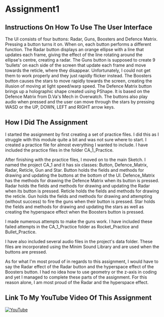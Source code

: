 # Assignment1

## Instructions On How To Use The User Interface
The UI consists of four buttons: Radar, Guns, Boosters and Defence Matrix. Pressing a button turns it on. When on, each button performs a different function. The Radar button displays an orange ellipse with a line that updates each frame, giving the effect of the line rotating around the ellipse's centre, creating a radar. The Guns button is supposed to create 9 'bullets' on each side of the screen that update each frame and move towards the reticle, where they disappear. Unfortunately, I could not get them to work properly and they just rapidly flicker instead. The Boosters button causes the stars to move rapidly towards the screen, creating the illusion of moving at light speed/warp speed. The Defence Matrix button brings up a holographic shape created using PShape. It is based on the Defence Matrix from D.Va's Mech in Overwatch. The buttons also play audio when pressed and the user can move through the stars by pressing WASD or the UP, DOWN, LEFT and RIGHT arrow keys.

## How I Did The Assignment
I started the assignment by first creating a set of practice files. I did this as I struggle with this module quite a bit and was not sure where to start. I created a practice file for almost everything I wanted to include. I have included the practice files in the folder CA_1_Practice.

After finishing with the practice files, I moved on to the main Sketch. I named the project CA_1 and it has six classes: Button, Defence_Matrix, Radar, Reticle, Gun and Star. Button holds the fields and methods for drawing and updating the buttons at the bottom of the UI. Defence_Matrix has the methods for drawing the Defence Matrix when its button is pressed. Radar holds the fields and methods for drawing and updating the Radar when its button is pressed. Reticle holds the fields and methods for drawing the reticle. Gun holds the fields and methods for drawing and attempting (without success) to fire the guns when their button is pressed. Star holds the fields and methods for drawing and updating the stars as well as creating the hyperspace effect when the Boosters button is pressed.

I made numerous attempts to make the guns work. I have included these failed attempts in the CA_1_Practice folder as Rocket_Practice and Bullet_Practice.

I have also included several audio files in the project's data folder. These files are incorporated using the Minim Sound Library and are used when the buttons are pressed.

As for what I'm most proud of in regards to this assignment, I would have to say the Radar effect of the Radar button and the hyperspace effect of the Boosters button. I had no idea how to use geometry or the z-axis in coding and yet I managed to complete these parts of the assignment. For this reason alone, I am most proud of the Radar and the hyperspace effect.

## Link To My YouTube Video Of This Assignment
[![YouTube](http://img.youtube.com/vi/O5EslqlbkiU/0.jpg)](https://www.youtube.com/watch?v=O5EslqlbkiU)